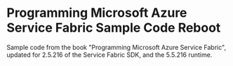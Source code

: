 # Programming Microsoft Azure Service Fabric Sample Code Reboot

Sample code from the book "Programming Microsoft Azure Service Fabric",
updated for 2.5.216 of the Service Fabric SDK, and the 5.5.216 runtime.
